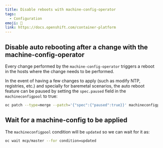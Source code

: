 ```yaml
---
title: Disable reboots with machine-config-operator
tags:
  - Configuration
emoji: 📠
link: https://docs.openshift.com/container-platform
---
```


## Disable auto rebooting after a change with the machine-config-operator

Every change performed by the `machine-config-operator` triggers a reboot in the
hosts where the change needs to be performed.

In the event of having a few changes to apply (such as modify NTP, registries,
etc.) and specially for baremetal scenarios, the auto reboot feature can be
paused by setting the `spec.paused` field in the `machineconfigpool` to true:

```sh
oc patch --type=merge --patch='{"spec":{"paused":true}}' machineconfigpool/master
```

## Wait for a machine-config to be applied

The `machineconfigpool` condition will be `updated` so we can wait for it as:

```sh
oc wait mcp/master --for condition=updated
```
